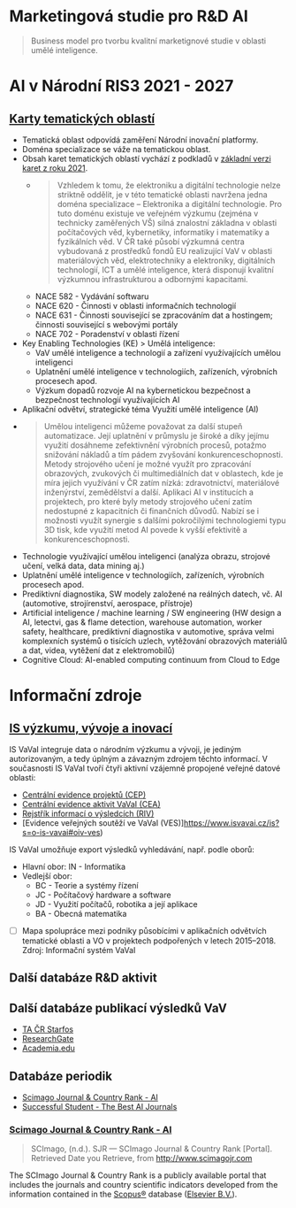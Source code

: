 # Marketingová studie pro R&D AI
> Business model pro tvorbu kvalitní marketignové studie v oblasti umělé inteligence.

# AI v Národní RIS3 2021 - 2027
## [Karty tematických oblastí](https://www.tacr.cz/wp-content/uploads/documents/2022/04/13/1649834081_Karty%20tematick%C3%BDch%20oblast%C3%AD%20RIS3%20strategie%20%C4%8CR.pdf)
- Tematická oblast odpovídá zaměření  Národní inovační platformy.
- Doména specializace se váže na tematickou oblast.
- Obsah karet tematických oblastí vychází z podkladů v [základní verzi karet z roku 2021](https://www.mpo.cz/assets/cz/podnikani/ris3-strategie/dokumenty/2021/1/B_Priloha-1-Karty-tematickych-oblasti.pdf).
  - > Vzhledem k tomu, že elektroniku a digitální technologie nelze striktně oddělit, je v této tematické oblasti navržena jedna doména specializace – Elektronika a digitální technologie. Pro tuto doménu existuje ve veřejném výzkumu (zejména v technicky zaměřených VŠ) silná znalostní základna v oblasti počítačových věd, kybernetiky, informatiky i matematiky a fyzikálních věd. V ČR také působí výzkumná centra vybudovaná z prostředků fondů EU realizující VaV v oblasti materiálových věd, elektrotechniky a elektroniky, digitálních technologií, ICT a umělé inteligence, která disponují kvalitní výzkumnou infrastrukturou a odbornými kapacitami.
  - NACE 582 - Vydávání softwaru
  - NACE 620 - Činnosti v oblasti informačních technologií
  - NACE 631 - Činnosti související se zpracováním dat a hostingem; činnosti související s webovými portály
  - NACE 702 - Poradenství v oblasti řízení
- Key Enabling Technologies (KE) > Umělá inteligence:
  - VaV umělé inteligence a technologií a zařízení využívajících umělou inteligenci
  - Uplatnění umělé inteligence v technologiích, zařízeních, výrobních procesech apod.
  - Výzkum dopadů rozvoje AI na kybernetickou bezpečnost a bezpečnost technologií využívajících AI
 - Aplikační odvětví, strategické téma Využití umělé inteligence (AI)
  - >Umělou inteligenci můžeme považovat za další stupeň automatizace. Její uplatnění v průmyslu je široké a díky jejímu využití dosáhneme zefektivnění výrobních procesů, potažmo snižování nákladů a tím pádem zvyšování konkurenceschopnosti. Metody strojového učení je možné využít pro zpracování obrazových, zvukových či multimediálních dat v oblastech, kde je míra jejich využívání v ČR zatím nízká: zdravotnictví, materiálové inženýrství, zemědělství a další. Aplikaci AI v institucích a projektech, pro které byly metody strojového učení zatím nedostupné z kapacitních či finančních důvodů. Nabízí se i možnosti využít synergie s dalšími pokročilými technologiemi typu 3D tisk, kde využití metod AI povede k vyšší efektivitě a konkurenceschopnosti.
  - Technologie využívající umělou inteligenci (analýza obrazu, strojové učení, velká data, data mining aj.)
  - Uplatnění umělé inteligence v technologiích, zařízeních, výrobních procesech apod.
  - Prediktivní diagnostika, SW modely založené na reálných datech, vč. AI (automotive, strojírenství, aerospace, přístroje)
  - Artificial inteligence / machine learning / SW engineering (HW design a AI, letectvi, gas & flame detection, warehouse automation, worker safety, healthcare, prediktivní diagnostika v automotive, správa velmi komplexních systémů o tisících uzlech, vytěžování obrazových materiálů a dat, videa, vytěžení dat z elektromobilů)
  - Cognitive Cloud: AI-enabled computing continuum from Cloud to Edge

# Informační zdroje
## [IS výzkumu, vývoje a inovací](https://www.isvavai.cz/)
IS VaVaI integruje data o národním výzkumu a vývoji, je jediným autorizovaným, a tedy úplným a závazným zdrojem těchto informací.
V současnosti IS VaVaI tvoří čtyři aktivní vzájemně propojené veřejné datové oblasti: 
- [Centrální evidence projektů (CEP)](https://www.isvavai.cz/is?s=o-is-vavai#oiv-cep)
- [Centrální evidence aktivit VaVaI (CEA)](https://www.isvavai.cz/is?s=o-is-vavai#oiv-cea)
- [Rejstřík informací o výsledcích (RIV)](https://www.isvavai.cz/is?s=o-is-vavai#oiv-riv)
- [Evidence veřejných soutěží ve VaVaI (VES)]https://www.isvavai.cz/is?s=o-is-vavai#oiv-ves)

IS VaVaI umožňuje export výsledků vyhledávání, např. podle oborů:
- Hlavní obor: IN - Informatika
- Vedlejší obor: 
  - BC - Teorie a systémy řízení
  - JC - Počítačový hardware a software
  - JD - Využití počítačů, robotika a její aplikace
  - BA - Obecná matematika
- [ ] Mapa spolupráce mezi podniky působícími v aplikačních odvětvích tematické oblasti a VO v projektech podpořených v letech 2015–2018. Zdroj: Informační systém VaVaI

## Další databáze R&D aktivit

## Další databáze publikací výsledků VaV
- [TA ČR Starfos](https://starfos.tacr.cz/en)
- [ResearchGate](https://www.researchgate.net/)
- [Academia.edu](https://www.academia.edu/)

## Databáze periodik
- [Scimago Journal & Country Rank - AI](https://www.scimagojr.com/journalrank.php?category=1702)
- [Successful Student - The Best AI Journals](https://successfulstudent.org/the-best-artificial-intelligence-journals/)

### [Scimago Journal & Country Rank - AI](https://www.scimagojr.com/journalrank.php?category=1702)
> SCImago, (n.d.). SJR — SCImago Journal & Country Rank [Portal]. Retrieved Date you Retrieve, from http://www.scimagojr.com

The SCImago Journal & Country Rank is a publicly available portal that includes the journals and country scientific indicators developed from the information contained in the [Scopus®](http://www.scopus.com/) database ([Elsevier B.V.](http://www.elsevier.com/)).



